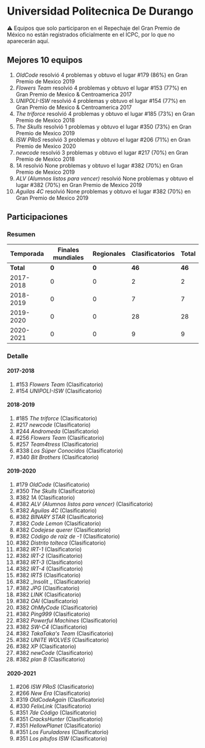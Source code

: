 # Universidad Politecnica De Durango

:warning: Equipos que solo participaron en el Repechaje del Gran Premio de México no están registrados oficialmente en el ICPC, por lo que no aparecerán aquí.

## Mejores 10 equipos

1. _OldCode_ resolvió 4 problemas y obtuvo el lugar #179 (86%) en Gran Premio de Mexico 2019
1. _Flowers Team_ resolvió 4 problemas y obtuvo el lugar #153 (77%) en Gran Premio de Mexico & Centroamerica 2017
1. _UNIPOLI-ISW_ resolvió 4 problemas y obtuvo el lugar #154 (77%) en Gran Premio de Mexico & Centroamerica 2017
1. _The triforce_ resolvió 4 problemas y obtuvo el lugar #185 (73%) en Gran Premio de Mexico 2018
1. _The Skulls_ resolvió 1 problemas y obtuvo el lugar #350 (73%) en Gran Premio de Mexico 2019
1. _ISW PRoS_ resolvió 3 problemas y obtuvo el lugar #206 (71%) en Gran Premio de Mexico 2020
1. _newcode_ resolvió 3 problemas y obtuvo el lugar #217 (70%) en Gran Premio de Mexico 2018
1. _1A_ resolvió None problemas y obtuvo el lugar #382 (70%) en Gran Premio de Mexico 2019
1. _ALV (Alumnos listos para vencer)_ resolvió None problemas y obtuvo el lugar #382 (70%) en Gran Premio de Mexico 2019
1. _Aguilas 4C_ resolvió None problemas y obtuvo el lugar #382 (70%) en Gran Premio de Mexico 2019

## Participaciones

### Resumen

| Temporada | Finales mundiales | Regionales | Clasificatorios | Total |
| --- | --- | --- | --- | --- |
| **Total** | **0** | **0** | **46** | **46** |
| 2017-2018 | 0 | 0 | 2 | 2 |
| 2018-2019 | 0 | 0 | 7 | 7 |
| 2019-2020 | 0 | 0 | 28 | 28 |
| 2020-2021 | 0 | 0 | 9 | 9 |

### Detalle

#### 2017-2018

1. #153 _Flowers Team_ (Clasificatorio)
1. #154 _UNIPOLI-ISW_ (Clasificatorio)

#### 2018-2019

1. #185 _The triforce_ (Clasificatorio)
1. #217 _newcode_ (Clasificatorio)
1. #244 _Andromeda_ (Clasificatorio)
1. #256 _Flowers Team_ (Clasificatorio)
1. #257 _Team4tress_ (Clasificatorio)
1. #338 _Los Súper Conocidos_ (Clasificatorio)
1. #340 _Bit Brothers_ (Clasificatorio)

#### 2019-2020

1. #179 _OldCode_ (Clasificatorio)
1. #350 _The Skulls_ (Clasificatorio)
1. #382 _1A_ (Clasificatorio)
1. #382 _ALV (Alumnos listos para vencer)_ (Clasificatorio)
1. #382 _Aguilas 4C_ (Clasificatorio)
1. #382 _BINARY STAR_ (Clasificatorio)
1. #382 _Code Lemon_ (Clasificatorio)
1. #382 _Codejese querer_ (Clasificatorio)
1. #382 _Código de raíz de -1_ (Clasificatorio)
1. #382 _Distrito tolteca_ (Clasificatorio)
1. #382 _IRT-1_ (Clasificatorio)
1. #382 _IRT-2_ (Clasificatorio)
1. #382 _IRT-3_ (Clasificatorio)
1. #382 _IRT-4_ (Clasificatorio)
1. #382 _IRT5_ (Clasificatorio)
1. #382 _Insolit _ (Clasificatorio)
1. #382 _JPG_ (Clasificatorio)
1. #382 _LINK_ (Clasificatorio)
1. #382 _OAI_ (Clasificatorio)
1. #382 _OhMyCode_ (Clasificatorio)
1. #382 _Ping999_ (Clasificatorio)
1. #382 _Powerful Machines_ (Clasificatorio)
1. #382 _SW-C4_ (Clasificatorio)
1. #382 _TakaTaka's Team_ (Clasificatorio)
1. #382 _UNITE WOLVES_ (Clasificatorio)
1. #382 _XP_ (Clasificatorio)
1. #382 _newCode_ (Clasificatorio)
1. #382 _plan B_ (Clasificatorio)

#### 2020-2021

1. #206 _ISW PRoS_ (Clasificatorio)
1. #266 _New Era_ (Clasificatorio)
1. #319 _OldCodeAgain_ (Clasificatorio)
1. #330 _FelixLink_ (Clasificatorio)
1. #351 _7de Código_ (Clasificatorio)
1. #351 _CracksHunter_ (Clasificatorio)
1. #351 _HellowPlanet_ (Clasificatorio)
1. #351 _Los Furuladores_ (Clasificatorio)
1. #351 _Los pitufos ISW_ (Clasificatorio)




